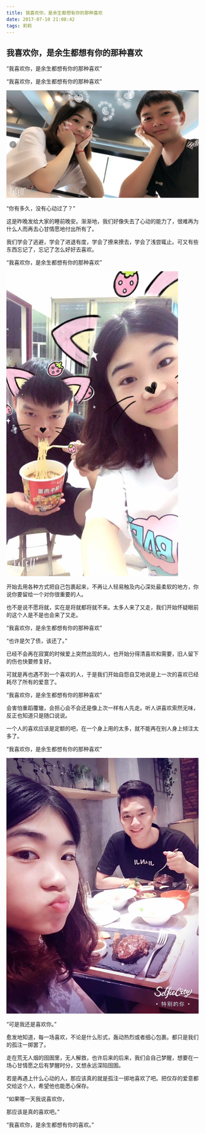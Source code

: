 ```yaml
---
title: 我喜欢你，是余生都想有你的那种喜欢
date: 2017-07-10 21:08:42
tags: 莉莉
---
```

## 我喜欢你，是余生都想有你的那种喜欢



“我喜欢你，是余生都想有你的那种喜欢”

“我喜欢你，是余生都想有你的那种喜欢”


<!-- more -->

![Image text](https://raw.githubusercontent.com/chen-Devin/img-folder/master/20180524215021.png)

“你有多久，没有心动过了？”

这是昨晚发给大家的睡前晚安。渐渐地，我们好像失去了心动的能力了，很难再为什么人而再去心甘情愿地付出所有了。

我们学会了逃避，学会了进退有度，学会了撩来撩去，学会了浅尝辄止。可又有些东西忘记了，忘记了怎么好好去喜欢。

“我喜欢你，是余生都想有你的那种喜欢”

![Image text](https://raw.githubusercontent.com/chen-Devin/img-folder/master/20180524220118.jpg)

开始去用各种方式把自己包裹起来，不再让人轻易触及内心深处最柔软的地方，你说你要留给一个对你很重要的人。

也不是说不愿将就，实在是将就都将就不来。太多人来了又走，我们开始怀疑眼前的这个人是不是也会来了又走。

“我喜欢你，是余生都想有你的那种喜欢”

“也许是欠了债，该还了。”

已经不会再在寂寞的时候爱上突然出现的人，也开始分得清喜欢和需要，旧人留下的伤也快要修复好。

可就是再也遇不到一个喜欢的人，于是我们开始自怨自艾地说是上一次的喜欢已经耗尽了所有的爱意了。

“我喜欢你，是余生都想有你的那种喜欢”

会害怕重蹈覆辙，会担心会不会还是像上次一样有人先走。听人讲喜欢索然无味，反正也知道只是随口说说。

一个人的喜欢应该是定额的吧，在一个身上用的太多，就不能再在别人身上倾注太多了。

“我喜欢你，是余生都想有你的那种喜欢”

![Image text](https://raw.githubusercontent.com/chen-Devin/img-folder/master/20180524220130.jpg)

“可是我还是喜欢你。”

愈发地知道，每一场喜欢，不论是什么形式，轰动热烈或者细心包裹。都只是我们的孤注一掷罢了。

走在荒无人烟的囹圄里，无人解救，也许后来的后来，我们会自己梦醒，想要在一场心甘情愿之后有梦醒时分，又想永远深陷囹圄。

若是再遇上什么心动的人，那应该真的就是孤注一掷地喜欢了吧。把仅存的爱意都交给这个人，希望他也能悉心保存。

“如果哪一天我说喜欢你，

那应该是真的喜欢吧。”

“我喜欢你，是余生都想有你的喜欢。”